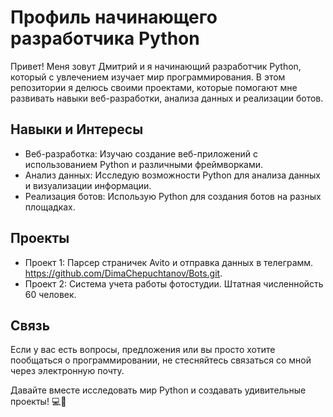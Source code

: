 # Профиль начинающего разработчика Python

Привет! Меня зовут Дмитрий и я начинающий разработчик Python, который с увлечением изучает мир программирования. В этом репозитории я делюсь своими проектами, которые помогают мне развивать навыки веб-разработки, анализа данных и реализации ботов.

## Навыки и Интересы

- Веб-разработка: Изучаю создание веб-приложений с использованием Python и различными фреймворками.
- Анализ данных: Исследую возможности Python для анализа данных и визуализации информации.
- Реализация ботов: Использую Python для создания ботов на разных площадках.

## Проекты

- Проект 1: Парсер страничек Avito и отправка данных в телеграмм. https://github.com/DimaChepuchtanov/Bots.git.
- Проект 2: Система учета работы фотостудии. Штатная численнойсть 60 человек.


## Связь

Если у вас есть вопросы, предложения или вы просто хотите пообщаться о программировании, не стесняйтесь связаться со мной через электронную почту.

Давайте вместе исследовать мир Python и создавать удивительные проекты! 💻🚀
